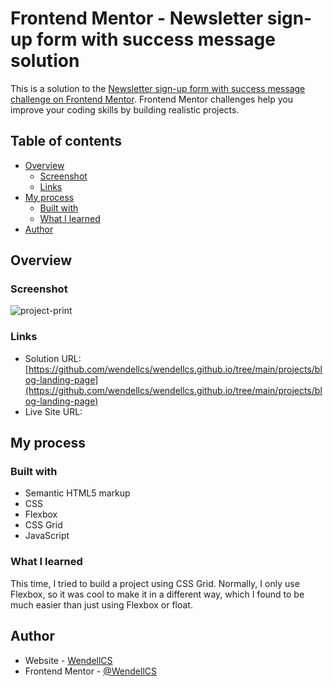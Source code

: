# Frontend Mentor - Newsletter sign-up form with success message solution

This is a solution to the [Newsletter sign-up form with success message challenge on Frontend Mentor](https://www.frontendmentor.io/challenges/newsletter-signup-form-with-success-message-3FC1AZbNrv). Frontend Mentor challenges help you improve your coding skills by building realistic projects. 

## Table of contents

- [Overview](#overview)
  - [Screenshot](#screenshot)
  - [Links](#links)
- [My process](#my-process)
  - [Built with](#built-with)
  - [What I learned](#what-i-learned)
- [Author](#author)

## Overview

### Screenshot

![project-print](![blog-landing-page](https://github.com/wendellcs/wendellcs.github.io/assets/88943437/dc2463b5-4384-48bc-93a1-9fe3813f7236))


### Links

- Solution URL: [https://github.com/wendellcs/wendellcs.github.io/tree/main/projects/blog-landing-page](https://github.com/wendellcs/wendellcs.github.io/tree/main/projects/blog-landing-page)
- Live Site URL: []()

## My process

### Built with

- Semantic HTML5 markup
- CSS 
- Flexbox
- CSS Grid
- JavaScript


### What I learned

This time, I tried to build a project using CSS Grid. Normally, I only use Flexbox, so it was cool to make it in a different way, which I found to be  much easier than just using Flexbox or float.


## Author

- Website - [WendellCS](https://wendellcs.github.io)
- Frontend Mentor - [@WendellCS](https://www.frontendmentor.io/profile/WendellCS)
